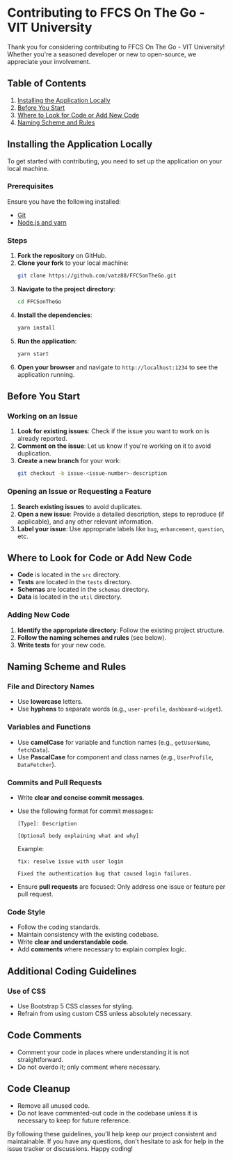 # Contributing to FFCS On The Go - VIT University

Thank you for considering contributing to FFCS On The Go - VIT University! Whether you're a seasoned developer or new to open-source, we appreciate your involvement.

## Table of Contents

1. [Installing the Application Locally](#installing-the-application-locally)
2. [Before You Start](#before-you-start)
3. [Where to Look for Code or Add New Code](#where-to-look-for-code-or-add-new-code)
4. [Naming Scheme and Rules](#naming-scheme-and-rules)

## Installing the Application Locally

To get started with contributing, you need to set up the application on your local machine.

### Prerequisites

Ensure you have the following installed:

-   [Git](https://git-scm.com/)
-   [Node.js and yarn](https://classic.yarnpkg.com/lang/en/docs/install/#windows-stable)

### Steps

1. **Fork the repository** on GitHub.
2. **Clone your fork** to your local machine:
    ```sh
    git clone https://github.com/vatz88/FFCSonTheGo.git
    ```
3. **Navigate to the project directory**:
    ```sh
    cd FFCSonTheGo
    ```
4. **Install the dependencies**:
    ```sh
    yarn install
    ```
5. **Run the application**:
    ```sh
    yarn start
    ```
6. **Open your browser** and navigate to `http://localhost:1234` to see the application running.

## Before You Start

### Working on an Issue

1. **Look for existing issues**: Check if the issue you want to work on is already reported.
2. **Comment on the issue**: Let us know if you're working on it to avoid duplication.
3. **Create a new branch** for your work:
    ```sh
    git checkout -b issue-<issue-number>-description
    ```

### Opening an Issue or Requesting a Feature

1. **Search existing issues** to avoid duplicates.
2. **Open a new issue**: Provide a detailed description, steps to reproduce (if applicable), and any other relevant information.
3. **Label your issue**: Use appropriate labels like `bug`, `enhancement`, `question`, etc.

## Where to Look for Code or Add New Code

-   **Code** is located in the `src` directory.
-   **Tests** are located in the `tests` directory.
-   **Schemas** are located in the `schemas` directory.
-   **Data** is located in the `util` directory.

### Adding New Code

1. **Identify the appropriate directory**: Follow the existing project structure.
2. **Follow the naming schemes and rules** (see below).
3. **Write tests** for your new code.

## Naming Scheme and Rules

### File and Directory Names

-   Use **lowercase** letters.
-   Use **hyphens** to separate words (e.g., `user-profile`, `dashboard-widget`).

### Variables and Functions

-   Use **camelCase** for variable and function names (e.g., `getUserName`, `fetchData`).
-   Use **PascalCase** for component and class names (e.g., `UserProfile`, `DataFetcher`).

### Commits and Pull Requests

-   Write **clear and concise commit messages**.
-   Use the following format for commit messages:

    ```
    [Type]: Description

    [Optional body explaining what and why]
    ```

    Example:

    ```
    fix: resolve issue with user login

    Fixed the authentication bug that caused login failures.
    ```

-   Ensure **pull requests** are focused: Only address one issue or feature per pull request.

### Code Style

-   Follow the coding standards.
-   Maintain consistency with the existing codebase.
-   Write **clear and understandable code**.
-   Add **comments** where necessary to explain complex logic.

## Additional Coding Guidelines

### Use of CSS

-   Use Bootstrap 5 CSS classes for styling.
-   Refrain from using custom CSS unless absolutely necessary.

## Code Comments

-   Comment your code in places where understanding it is not straightforward.
-   Do not overdo it; only comment where necessary.

## Code Cleanup

-   Remove all unused code.
-   Do not leave commented-out code in the codebase unless it is necessary to keep for future reference.

By following these guidelines, you'll help keep our project consistent and maintainable. If you have any questions, don't hesitate to ask for help in the issue tracker or discussions. Happy coding!

